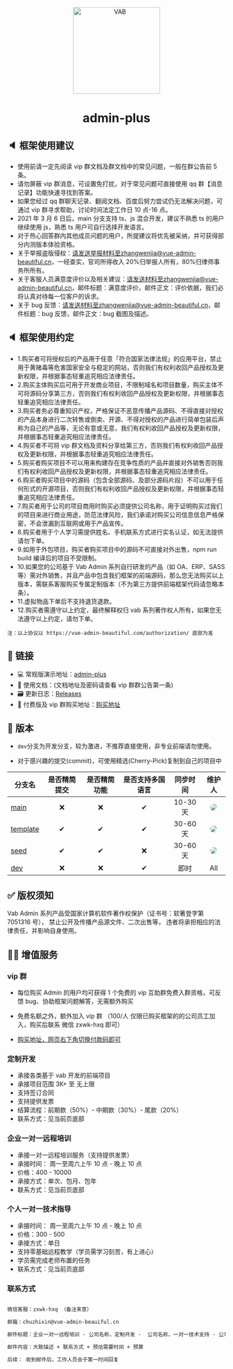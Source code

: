 <div align="center">
<img width="200" src="https://fastly.jsdelivr.net/gh/chuzhixin/image/logo/vab.svg" alt="VAB"/>
<h1>admin-plus</h1>
</div>

## 🔈 框架使用建议

- 使用前请一定先阅读 vip 群文档及群文档中的常见问题，一般在群公告前 5 条。
- 请勿屏蔽 vip 群消息，可设置免打扰，对于常见问题可直接使用 qq 群【消息记录】功能快速寻找到答案。
- 如果您经过 qq 群聊天记录、翻阅文档、百度后努力尝试仍无法解决问题，可通过 vip 群寻求帮助，讨论时间法定工作日 10 点-16 点。
- 2021 年 3 月 6 日后，main 分支支持 ts、js 混合开发，建议不熟悉 ts 的用户继续使用 js，熟悉 ts 用户可自行选择开发语言。
- 对于热心回答群内其他成员问题的用户，所提建议将优先被采纳，并可获得部分内测版本体验资格。
- 关于举报盗版侵权：请发送举报材料至zhangwenjia@vue-admin-beautiful.cn，一经查实，官司所得收入 20%归举报人所有，80%归律师事务所所有。
- 关于客服人员满意度评价以及相关建议：请发送材料至zhangwenjia@vue-admin-beautiful.cn，邮件标题：满意度评价，邮件正文：评价依据，我们必将认真对待每一位客户的诉求。
- 关于 bug 反馈：请发送材料至zhangwenjia@vue-admin-beautiful.cn，邮件标题：bug 反馈，邮件正文：bug 截图及描述。

## 🔈 框架使用约定

- 1.购买者可将授权后的产品用于任意「符合国家法律法规」的应用平台，禁止用于黄赌毒等危害国家安全与稳定的网站，否则我们有权利收回产品授权及更新权限，并根据事态轻重追究相应法律责任。
- 2.购买主体购买后可用于开发商业项目，不限制域名和项目数量，购买主体不可将源码分享第三方，否则我们有权利收回产品授权及更新权限，并根据事态轻重追究相应法律责任。
- 3.购买者务必尊重知识产权，严格保证不恶意传播产品源码、不得直接对授权的产品本身进行二次转售或倒卖、开源、不得对授权的产品进行简单包装后声称为自己的产品等，无论有意或无意，我们有权利收回产品授权及更新权限，并根据事态轻重追究相应法律责任。
- 4.购买者不可将 vip 群文档及资料分享给第三方，否则我们有权利收回产品授权及更新权限，并根据事态轻重追究相应法律责任。
- 5.购买者购买项目不可以用来构建存在竞争性质的产品并直接对外销售否则我们有权利收回产品授权及更新权限，并根据事态轻重追究相应法律责任。
- 6.购买者购买项目中的源码（包含全部源码、及部分源码片段）不可以用于任何形式的开源项目，否则我们有权利收回产品授权及更新权限，并根据事态轻重追究相应法律责任。
- 7.购买者用于公司的项目商用时购买必须提供公司名称，用于证明购买过我们的项目来进行商业用途，防范法律风险，我们承诺对购买公司信息信息严格保密，不会泄漏到互联网或用于产品宣传。
- 8.购买者用于个人学习需提供姓名、手机联系方式进行实名认证，如无法提供请勿下单。
- 9.如用于外包项目，购买者购买项目中的源码不可直接对外出售，npm run build 编译后的项目不受限制。
- 10.如果您的公司基于 Vab Admin 系列自行研发的产品（如 OA、ERP、SASS 等）需对外销售，并且产品中包含我们框架的前端源码，那么您无法购买以上版本，需联系客服购买专属定制版本（不为第三方提供前端框架代码请忽略本条）。
- 11.虚拟物品下单后不支持退货退款。
- 12.购买者需遵守以上约定，最终解释权归 vab 系列著作权人所有，如果您无法遵守以上约定，请勿下单。

```
注：以上协议以 https://vue-admin-beautiful.com/authorization/ 底部为准
```

## 🔗 链接

- 💻 常规版演示地址：[admin-plus](https://vue-admin-beautiful.com/admin-plus/)
- 📝 使用文档：(文档地址及密码请查看 vip 群群公告第一条)
- 🗃 更新日志：[Releases](https://github.com/vue-admin-beautiful/admin-plus/releases)
- 📌 付费版及 vip 群购买地址：[购买地址](https://vue-admin-beautiful.com/authorization/)

## 🌱 版本

- `dev`分支为开发分支，较为激进，不推荐直接使用，非专业前端请勿使用。

- 对于感兴趣的提交(commit)，可使用精选(Cherry-Pick)复制到自己的项目中

| 分支名                                                                      | 是否精简提交 | 是否精简功能 | 是否支持多国语言 | 同步时间 |                                                                                                    维护人                                                                                                    |
| --------------------------------------------------------------------------- | :----------: | :----------: | :--------------: | :------: | :----------------------------------------------------------------------------------------------------------------------------------------------------------------------------------------------------------: |
| [main](https://github.com/vue-admin-beautiful/admin-plus/)                  |      ❌      |      ❌      |        ✔         | 10-30 天 |  <a href="https://github.com/chuzhixin" target="_blank"><img style="border-radius:999px" src="https://avatars3.githubusercontent.com/u/26647258?s=50&u=753921fb23f418996dffd6196e89729fcb2329ed&v=4"/></a>   |
| [template](https://github.com/vue-admin-beautiful/admin-plus/tree/template) |      ✔       |      ✔       |        ✔         | 30-60 天 | <a href="https://github.com/FlowPeakFish" target="_blank"><img style="border-radius:999px" src="https://avatars3.githubusercontent.com/u/29328241?s=50&u=bb0977b405ccf1a101ce4e18e4fb8d958854ca60&v=4"/></a> |
| [seed](https://github.com/vue-admin-beautiful/admin-plus/tree/seed)         |      ✔       |      ✔       |        ❌        | 30-60 天 | <a href="https://github.com/FlowPeakFish" target="_blank"><img style="border-radius:999px" src="https://avatars3.githubusercontent.com/u/29328241?s=50&u=bb0977b405ccf1a101ce4e18e4fb8d958854ca60&v=4"/></a> |
| [dev](https://github.com/vue-admin-beautiful/admin-plus/tree/webpack5)      |      ❌      |      ❌      |        ✔         |   即时   |                                                                                                     All                                                                                                      |

## ✅ 版权须知

Vab Admin 系列产品受国家计算机软件著作权保护（证书号：软著登字第 7051316 号），
禁止公开及传播产品源文件、二次出售等，
违者将承担相应的法律责任，并影响自身使用。

## 🧑‍💻 增值服务

### vip 群

- 每位购买 Admin 的用户均可获得 1 个免费的 vip 互助群免费入群资格，可反馈 bug、协助框架问题解答，无需额外购买

- 免费名额之外，额外加入 vip 群 （100/人 仅限已购买框架的的公司员工加入，购买后联系 微信 zxwk-hxq 即可）

- [购买地址，网页右下角切换付款码即可](https://vue-admin-beautiful.com/authorization/)

### 定制开发

- 承接各类基于 vab 开发的前端项目
- 承接项目范围 3K+ 至 无上限
- 支持签订合同
- 支持提供发票
- 结算流程：前期款（50%）- 中期款（30%）- 尾款（20%）
- 联系方式：见当前页底部

### 企业一对一远程培训

- 承接一对一远程培训服务（支持提供发票）
- 承接时间： 周一至周六上午 10 点 - 晚上 10 点
- 价格：400 - 10000
- 承接方式：单次、包月、包年
- 联系方式：见当前页底部

### 个人一对一技术指导

- 承接时间： 周一至周六上午 10 点 - 晚上 10 点
- 价格：300 - 500
- 承接方式：单日
- 支持零基础远程教学（学员需学习刻苦，有上进心）
- 学员需完成老师布置的任务
- 联系方式：见当前页底部

### 联系方式

```txt

微信客服：zxwk-hxq （备注来意）

邮箱：chuzhixin@vue-admin-beauiful.cn

邮件标题：企业一对一远程培训 - 公司名称，定制开发 -  公司名称，一对一技术支持 - 公司名称

邮件内容：大致描述 + 联系方式 + 预估需要时间 + 预算

后续： 收到邮件后，工作人员会于第一时间回复

```
